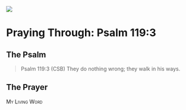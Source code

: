 <img class="intro-right" src="/images/art-paris-psalter.jpg">

# Praying Through: Psalm 119:3

## The Psalm

>Psalm 119:3 (CSB) They do nothing wrong; they walk in his ways.

## The Prayer

<div style="font-variant: small-caps;">
My Living Word
</div>
